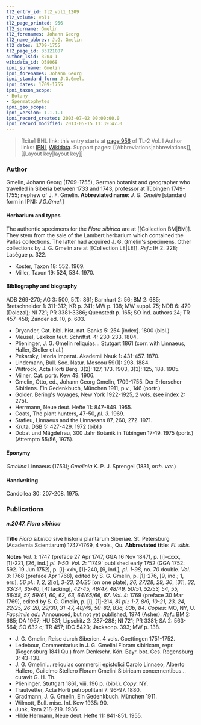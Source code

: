 ```yaml
---
tl2_entry_id: tl2_vol1_1209
tl2_volume: vol1
tl2_page_printed: 956
tl2_surname: Gmelin
tl2_forenames: Johann Georg
tl2_name_abbrev: J.G. Gmelin
tl2_dates: 1709-1755
tl2_page_id: 33121087
author_lsid: 3204-1
wikidata_id: Q58068
ipni_surname: Gmelin
ipni_forenames: Johann Georg
ipni_standard_form: J.G.Gmel.
ipni_dates: 1709-1755
ipni_taxon_scope: 
- Botany
- Spermatophytes
ipni_geo_scope: 
ipni_version: 1.1.1.1
ipni_record_created: 2003-07-02 00:00:00.0
ipni_record_modified: 2013-05-15 11:39:47.0
---
```


> [!cite] BHL link: this entry starts at [page 956](https://www.biodiversitylibrary.org/page/33121087) of TL-2 Vol. I
> Author links: [IPNI](https://www.ipni.org/a/3204-1), [Wikidata](https://www.wikidata.org/wiki/Q58068). Support pages: [[Abbreviations|abbreviations]], [[Layout key|layout key]]

### Author

Gmelin, Johann Georg (1709-1755), German botanist and geographer who travelled in Siberia between 1733 and 1743, professor at Tübingen 1749-1755; nephew of J. F. Gmelin. 
**Abbreviated name**: *J. G. Gmelin* \[standard form in IPNI: *J.G.Gmel.*\]

#### Herbarium and types

The authentic specimens for the *Flora sibirica* are at [[Collection BM|BM]]. They stem from the sale of the Lambert herbarium which contained the Pallas collections. The latter had acquired J. G. Gmelin's specimens. Other collections by J. G. Gmelin are at [[Collection LE|LE]].
*Ref*.: IH 2: 228; Lasègue p. 322.
- Koster, Taxon 18: 552. 1969.
- Miller, Taxon 19: 524, 534. 1970.

#### Bibliography and biography

ADB 269-270; AG 3: 500, 5(1): 861; Barnhart 2: 56; BM 2: 685; Bretschneider 1: 311-312; KR p. 241; MW p. 138; MW suppl. 75; NDB 6: 479 (Dolezal); NI 721; PR 3381-3386; Quenstedt p. 165; SO ind. authors 24; TR 457-458; Zander ed. 10, p. 603.
- Dryander, Cat. bibl. hist. nat. Banks 5: 254 \[index\]. 1800 (bibl.)
- Meusel, Lexikon teut. Schriftst. 4: 230-233. 1804.
- Plieninger, J. G. Gmelin reliquias... Stutgart 1861 (corr. with Linnaeus, Haller, Steller et al.)
- Pekarsky, Istoria imperat. Akademii Nauk 1: 431-457. 1870.
- Lindemann, Bull. Soc. Natur. Moscou 59(1): 298. 1884.
- Wittrock, Acta Horti Berg. 3(2): 127, 173. 1903, 3(3): 125, 188. 1905.
- Milner, Cat. portr. Kew 49. 1906.
- Gmelin, Otto, ed., Johann Georg Gmelin, 1709-1755. Der Erforscher Sibiriens. Ein Gedenkbuch, München 1911, p.v., 146 (portr.)
- Golder, Bering's Voyages, New York 1922-1925, 2 vols. (see index 2: 275).
- Herrmann, Neue deut. Hefte 11: 847-849. 1955.
- Coats, The plant hunters, 47-50, *pl. 3.* 1969.
- Stafleu, Linnaeus and the Linnaeans 87, 260, 272. 1971.
- Kruta, DSB 5: 427-429. 1972 (bibl.)
- Dobat und Mägdefrau, 300 Jahr Botanik in Tübingen 17-19. 1975 (portr.) (Attempto 55/56, 1975).

#### Eponymy

*Gmelina* Linnaeus (1753); *Gmelinia* K. P. J. Sprengel (1831, *orth. var.*)

#### Handwriting

Candollea 30: 207-208. 1975.

### Publications

##### n.2047. Flora sibirica

**Title**
*Flora sibirica* sive historia plantarum Siberiae. St. Petersburg (Academia Scientiarum) 1747-1769, 4 vols., Qu.
**Abbreviated title**: *Fl. sibir.*

**Notes**
*Vol. 1*: 1747 (preface 27 Apr 1747, GGA 16 Nov 1847), p. \[i\]-cxxx, \[1\]-221, \[26, ind.\] *pl. 1-50.*
*Vol. 2*: '1749' published early 1752 (GGA 1752: 592. 19 Jun 1752), p. \[i\]-xxiv, \[1\]-240, \[9, ind.\], *pl. 1-98*, no. *70* double.
*Vol. 3*: 1768 (preface Apr 1768), edited by S. G. Gmelin, p. \[1\]-276, \[9, ind.; 1, err.\], *56 pl*.: *1, 2, 2*\[*a*\], *3-23, 24/25* \[on one plate\], *26, 27/28, 29, 30*, \[*31*\], *32, 33/34, 35/40*, \[*41* lacking\], *42-45, 46/47, 48/49, 50/51, 52/53, 54, 55, 56/58, 57, 59/61, 60, 62, 63, 64/65/66, 67*.
*Vol. 4*: 1769 (preface 30 Mar 1769), edited by S. G. Gmelin, p. \[i\], \[1\]-214, *81 pl*.: *1-7, 8/9, 10-21, 23, 24, 22/25, 26-28, 29/30, 31-47, 48/49, 50-82, 83a, 83b, 84*.
*Copies*: MO, NY, U.
*Facsimile ed*.: Announced, but not yet published, 1974 (Asher).
*Ref*.: BM 2: 685; DA 1967; HU 531; Lipschitz 2: 287-288; NI 721; PR 3381; SA 2: 563-564; SO 632 c; TR 457; IDC 5423; Jacksonp. 393; MW p. 138.
- J. G. Gmelin, Reise durch Siberien. 4 vols. Goettingen 1751-1752.
- Ledebour, Commentarius in J. G. Gmelini Floram sibiricam, repr. (Regensburg 1841 Qu.) from Denkschr. Kön. Bayr. bot. Ges. Regensburg 3: 43-138.
- J. G. Gmelini... reliquias commercii epistolici Carolo Linnaeo, Alberto Hallero, Guilelmo Stellero Floram Gmelini Sibiricam concernentibus... curavit G. H. Th.
- Plieninger. Stuttgart 1861, viii, 196 p. (bibl.). *Copy*: NY.
- Trautvetter, Acta Horti petropolitani 7: 96-97. 1880.
- Gradmann, J. G. Gmelin, Ein Gedenkbuch. München 1911.
- Wilmott, Bull. misc. Inf. Kew 1935: 90.
- Junk, Rara 218-219. 1936.
- Hilde Hermann, Neue deut. Hefte 11: 841-851. 1955.

